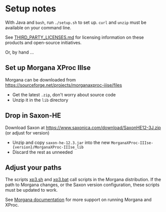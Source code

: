 # Setup notes

With Java and `bash`, run `./setup.sh` to set up. `curl` and `unzip` must be available on your command line.

See [THIRD_PARTY_LICENSES.md](THIRD_PARTY_LICENSES.md) for licensing information on these products and open-source initiatives.

Or, by hand ...

## Set up Morgana XProc IIIse

Morgana can be downloaded from  https://sourceforge.net/projects/morganaxproc-iiise/files

  - Get the latest `.zip`, don't worry about source code
  - Unzip it in the `lib` directory

## Drop in Saxon-HE

Download Saxon at https://www.saxonica.com/download/SaxonHE12-3J.zip (or adjust for version)

  - Unzip and copy `saxon-he-12.3.jar` into the new `MorganaXProc-IIIse-{version}/MorganaXProc-IIIse_lib`
  - Discard the rest as unneeded

## Adjust your paths

The scripts [xp3.sh](xp3.sh) and [xp3.bat](xp3.bat) call scripts in the Morgana distribution. If the path to Morgana changes, or the Saxon version configuration, these scripts must be updated to work.

See [Morgana documentation](https://www.xml-project.com/manual/index.html) for more support on running Morgana and XProc.